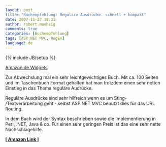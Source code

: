 ```yaml
---
layout: post
title: "Buchempfehlung: Reguläre Ausdrücke. schnell + kompakt"
date: 2007-11-27 18:31
author: robert.muehsig
comments: true
categories: [Buchempfehlung]
tags: [ASP.NET MVC, RegEx]
language: de
---
```

{% include JB/setup %}
<SCRIPT charset="utf-8" type="text/javascript" src="http://ws.amazon.de/widgets/q?ServiceVersion=20070822&MarketPlace=DE&ID=V20070822/DE/meinkleinerbl-21/8001/861f4bbd-17c3-4c32-ba4e-cf637c25bd5c"> </SCRIPT> <NOSCRIPT><A HREF="http://ws.amazon.de/widgets/q?ServiceVersion=20070822&MarketPlace=DE&ID=V20070822%2FDE%2Fmeinkleinerbl-21%2F8001%2F861f4bbd-17c3-4c32-ba4e-cf637c25bd5c&Operation=NoScript">Amazon.de Widgets</A></NOSCRIPT>

Zur Abwechslung mal ein sehr leichtgewichtiges Buch. Mit ca. 100 Seiten und im Taschenbuch Format gehalten hat man trotzdem einen sehr netten Einstieg in das Thema reguläre Audrücke.

Reguläre Ausdrücke sind sehr hilfreich wenn es um Sting- /Textverarbeitung geht - selbst ASP.NET MVC benutzt dies für das URL Routing.

In dem Buch wird der Syntax beschrieben sowie die Implementierung in Perl, .NET, Java &amp; co.
Für einen sehr geringen Preis ist das eine sehr nette Nachschlagehilfe.

<strong><a target="_blank" href="http://www.amazon.de/dp/3935042906?&amp;camp=2474&amp;creative=8998&amp;linkCode=wey&amp;tag=meinkleinerbl-21">[ Amazon Link ]</a></strong>
